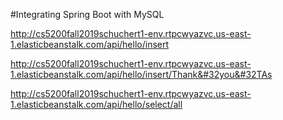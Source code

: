 #Integrating Spring Boot with MySQL

http://cs5200fall2019schuchert1-env.rtpcwyazvc.us-east-1.elasticbeanstalk.com/api/hello/insert

http://cs5200fall2019schuchert1-env.rtpcwyazvc.us-east-1.elasticbeanstalk.com/api/hello/insert/Thank&#32you&#32TAs

http://cs5200fall2019schuchert1-env.rtpcwyazvc.us-east-1.elasticbeanstalk.com/api/hello/select/all
